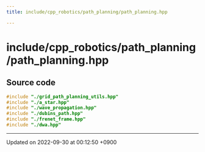 ```yaml
---
title: include/cpp_robotics/path_planning/path_planning.hpp

---
```


# include/cpp_robotics/path_planning/path_planning.hpp






## Source code

```cpp
#include "./grid_path_planning_utils.hpp"
#include "./a_star.hpp"
#include "./wave_propagation.hpp"
#include "./dubins_path.hpp"
#include "./frenet_frame.hpp"
#include "./dwa.hpp"
```


-------------------------------

Updated on 2022-09-30 at 00:12:50 +0900
